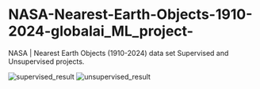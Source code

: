 # NASA-Nearest-Earth-Objects-1910-2024-globalai_ML_project-
NASA | Nearest Earth Objects (1910-2024) data set Supervised and Unsupervised projects.

![supervised_result](https://github.com/user-attachments/assets/6c30589d-f662-4e34-925d-5ba549f213c8)
![unsupervised_result](https://github.com/user-attachments/assets/c28a20ce-1c85-473a-a52e-9e51892341cf)
